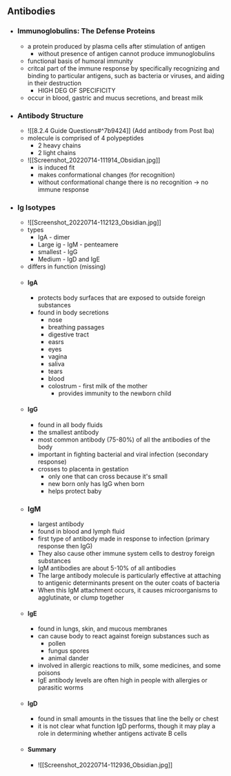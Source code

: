 ## Antibodies
- ### Immunoglobulins: The Defense Proteins
	- a protein produced by plasma cells after stimulation of antigen
		- without presence of antigen cannot produce immunoglobulins
	- functional basis of humoral immunity
	- critcal part of the immune response by specifically recognizing and binding to particular antigens, such as bacteria or viruses, and aiding in their destruction
		- HIGH DEG OF SPECIFICITY
	- occur in blood, gastric and mucus secretions, and breast milk
- ### Antibody Structure
	- ![[8.2.4 Guide Questions#^7b9424]] (Add antibody from Post lba)
	- molecule is comprised of 4 polypeptides
		- 2 heavy chains
		- 2 light chains
	- ![[Screenshot_20220714-111914_Obsidian.jpg]]
		- is induced fit
		- makes conformational changes (for recognition)
		- without conformational change there is no recognition -> no immune response
- ### Ig Isotypes
	- ![[Screenshot_20220714-112123_Obsidian.jpg]]
	- types	
		- IgA - dimer
		- Large ig - IgM - penteamere
		- smallest - IgG
		- Medium - IgD and IgE
	- differs in function (missing)
	- #### IgA
		- protects body surfaces that are exposed to outside foreign substances
		- found in body secretions
			- nose
			- breathing passages
			- digestive tract
			- easrs
			- eyes
			- vagina
			- saliva
			- tears
			- blood
			- colostrum - first milk of the mother
				- provides immunity to the newborn child
	- #### IgG
		- found in all body fluids
		- the smallest antibody
		- most common antibody (75-80%) of all the antibodies of the body
		- important in fighting bacterial and viral infection (secondary response)
		- crosses to placenta in gestation
			- only one that can cross because it's small
			- new born only has IgG when born
			- helps protect baby
	- ### IgM
		- largest antibody
		- found in blood and lymph fluid
		- first type of antibody made in response to infection (primary response then IgG)
		- They also cause other immune system cells to destroy foreign substances
		- IgM antibodies are about 5-10% of all antibodies
		- The large antibody molecule is particularly effective at attaching to antigenic determinants present on the outer coats of bacteria
		- When this IgM attachment occurs, it causes microorganisms to agglutinate, or clump together
	- #### IgE
		- found in lungs, skin, and mucous membranes
		- can cause body to react against foreign substances such as
			- pollen
			- fungus spores
			- animal dander
		- involved in allergic reactions to milk, some medicines, and some poisons
		- IgE antibody levels are often high in people with allergies or parasitic worms
	- #### IgD
		- found in small amounts in the tissues that line the belly or chest
		- it is not clear what function IgD performs, though it may play a role in determining whether antigens activate B cells
	- #### Summary
		- ![[Screenshot_20220714-112936_Obsidian.jpg]]